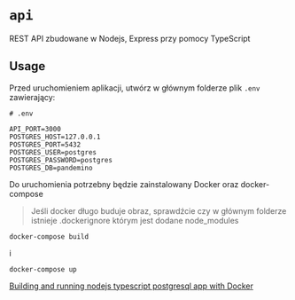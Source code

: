 # `api`

REST API zbudowane w Nodejs, Express przy pomocy TypeScript

## Usage

Przed uruchomieniem aplikacji, utwórz w głównym folderze plik `.env` zawierający:

```
# .env

API_PORT=3000
POSTGRES_HOST=127.0.0.1
POSTGRES_PORT=5432
POSTGRES_USER=postgres
POSTGRES_PASSWORD=postgres
POSTGRES_DB=pandemino
```

Do uruchomienia potrzebny będzie zainstalowany Docker oraz docker-compose

> Jeśli docker długo buduje obraz, sprawdźcie czy w głównym folderze istnieje .dockerignore którym jest dodane node_modules

```shell
docker-compose build
```

i

```shell
docker-compose up
```

[Building and running nodejs typescript postgresql app with Docker](https://medium.com/nsoft/building-and-running-nodejs-typescript-postgresql-application-with-docker-3878240a2f73)
